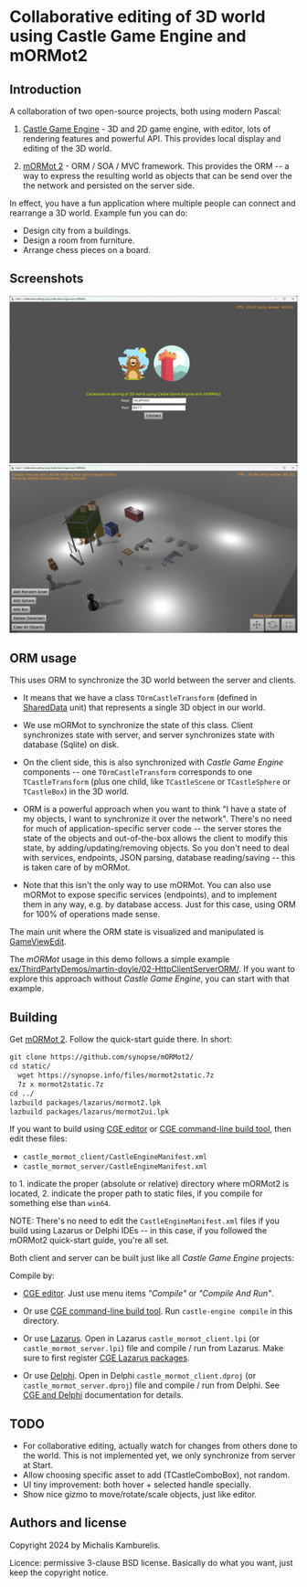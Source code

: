 # Collaborative editing of 3D world using Castle Game Engine and mORMot2

## Introduction

A collaboration of two open-source projects, both using modern Pascal:

1. [Castle Game Engine](https://castle-engine.io/) - 3D and 2D game engine, with editor, lots of rendering features and powerful API. This provides local display and editing of the 3D world.

2. [mORMot 2](https://github.com/synopse/mORMot2/) - ORM / SOA / MVC framework. This provides the ORM -- a way to express the resulting world as objects that can be send over the the network and persisted on the server side.

In effect, you have a fun application where multiple people can connect and rearrange a 3D world. Example fun you can do:

- Design city from a buildings.
- Design a room from furniture.
- Arrange chess pieces on a board.

## Screenshots

![Screenshot 1](screenshot1.png)
![Screenshot 2](screenshot2.png)

## ORM usage

This uses ORM to synchronize the 3D world between the server and clients.

- It means that we have a class `TOrmCastleTransform` (defined in [SharedData](https://github.com/castle-engine/castle-and-mormot-collaborative-editing/blob/master/shared/shareddata.pas) unit) that represents a single 3D object in our world.

- We use mORMot to synchronize the state of this class. Client synchronizes state with server, and server synchronizes state with database (Sqlite) on disk.

- On the client side, this is also synchronized with _Castle Game Engine_ components -- one `TOrmCastleTransform` corresponds to one `TCastleTransform` (plus one child, like `TCastleScene` or `TCastleSphere` or `TCastleBox`) in the 3D world.

- ORM is a powerful approach when you want to think "I have a state of my objects, I want to synchronize it over the network". There's no need for much of application-specific server code -- the server stores the state of the objects and out-of-the-box allows the client to modify this state, by adding/updating/removing objects. So you don't need to deal with services, endpoints, JSON parsing, database reading/saving -- this is taken care of by mORMot.

- Note that this isn't the only way to use mORMot. You can also use mORMot to expose specific services (endpoints), and to implement them in any way, e.g. by database access. Just for this case, using ORM for 100% of operations made sense.

The main unit where the ORM state is visualized and manipulated is [GameViewEdit](https://github.com/castle-engine/castle-and-mormot-collaborative-editing/blob/master/castle_mormot_client/code/gameviewedit.pas).

The _mORMot_ usage in this demo follows a simple example [ex/ThirdPartyDemos/martin-doyle/02-HttpClientServerORM/](https://github.com/synopse/mORMot2/tree/master/ex/ThirdPartyDemos/martin-doyle/02-HttpClientServerORM/src). If you want to explore this approach without _Castle Game Engine_, you can start with that example.

## Building

Get [mORMot 2](https://github.com/synopse/mORMot2/). Follow the quick-start guide there. In short:

```
git clone https://github.com/synopse/mORMot2/
cd static/
  wget https://synopse.info/files/mormot2static.7z
  7z x mormot2static.7z
cd ../
lazbuild packages/lazarus/mormot2.lpk
lazbuild packages/lazarus/mormot2ui.lpk
```

If you want to build using [CGE editor](https://castle-engine.io/editor) or [CGE command-line build tool](https://castle-engine.io/build_tool), then edit these files:

- `castle_mormot_client/CastleEngineManifest.xml`
- `castle_mormot_server/CastleEngineManifest.xml`

to 1. indicate the proper (absolute or relative) directory where mORMot2 is located, 2. indicate the proper path to static files, if you compile for something else than `win64`.

NOTE: There's no need to edit the `CastleEngineManifest.xml` files if you build using Lazarus or Delphi IDEs -- in this case, if you followed the mORMot2 quick-start guide, you're all set.

Both client and server can be built just like all _Castle Game Engine_ projects:

Compile by:

- [CGE editor](https://castle-engine.io/editor). Just use menu items _"Compile"_ or _"Compile And Run"_.

- Or use [CGE command-line build tool](https://castle-engine.io/build_tool). Run `castle-engine compile` in this directory.

- Or use [Lazarus](https://www.lazarus-ide.org/). Open in Lazarus `castle_mormot_client.lpi` (or `castle_mormot_server.lpi`) file and compile / run from Lazarus. Make sure to first register [CGE Lazarus packages](https://castle-engine.io/lazarus).

- Or use [Delphi](https://www.embarcadero.com/products/Delphi). Open in Delphi `castle_mormot_client.dproj` (or `castle_mormot_server.dproj`) file and compile / run from Delphi. See [CGE and Delphi](https://castle-engine.io/delphi) documentation for details.

## TODO

- For collaborative editing, actually watch for changes from others done to the world. This is not implemented yet, we only synchronize from server at Start.
- Allow choosing specific asset to add (TCastleComboBox), not random.
- UI tiny improvement: both hover + selected handle specially.
- Show nice gizmo to move/rotate/scale objects, just like editor.

## Authors and license

Copyright 2024 by Michalis Kamburelis.

Licence: permissive 3-clause BSD license. Basically do what you want, just keep the copyright notice.
